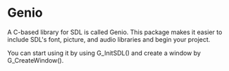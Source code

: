 # Genio

A C-based library for SDL is called Genio. This package makes it easier to include SDL's font, picture, and audio libraries and begin your project.

You can start using it by using G_InitSDL() and create a window by G_CreateWindow().

